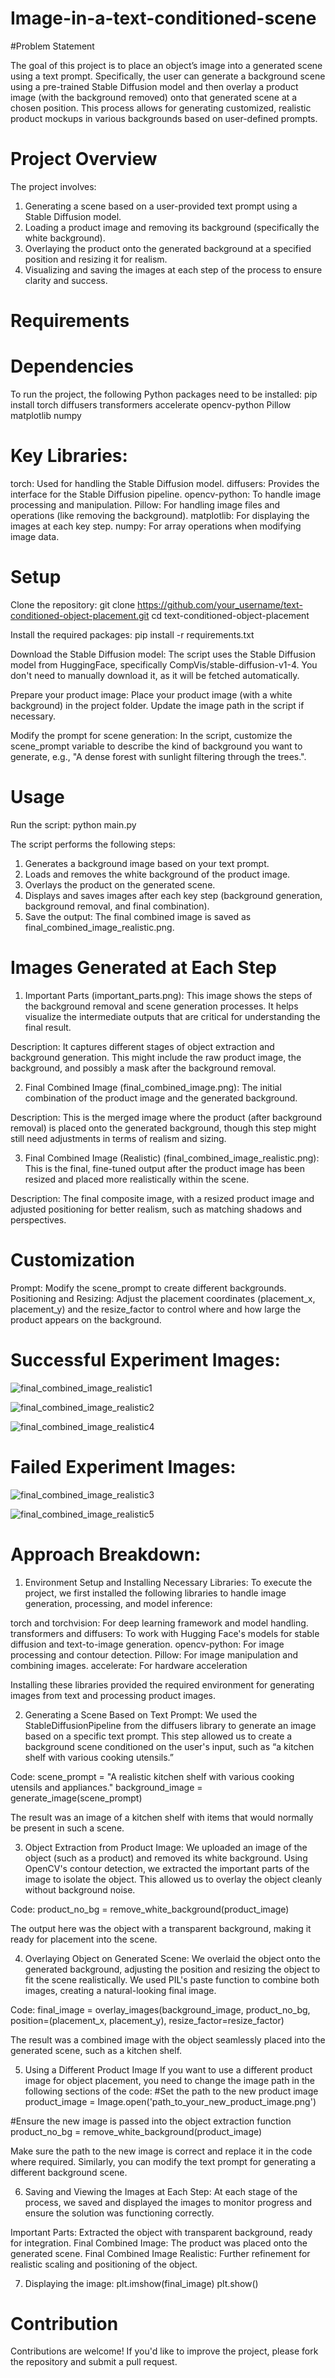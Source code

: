 # Image-in-a-text-conditioned-scene

#Problem Statement

The goal of this project is to place an object’s image into a generated scene using a text prompt. Specifically, the user can generate a background scene using a pre-trained Stable Diffusion model and then overlay a product image (with the background removed) onto that generated scene at a chosen position. This process allows for generating customized, realistic product mockups in various backgrounds based on user-defined prompts.

# Project Overview

The project involves:

1. Generating a scene based on a user-provided text prompt using a Stable Diffusion model.
2. Loading a product image and removing its background (specifically the white background).
3. Overlaying the product onto the generated background at a specified position and resizing it for realism.
4. Visualizing and saving the images at each step of the process to ensure clarity and success.

# Requirements

# Dependencies

To run the project, the following Python packages need to be installed:
pip install torch diffusers transformers accelerate opencv-python Pillow matplotlib numpy

# Key Libraries:

torch: Used for handling the Stable Diffusion model.
diffusers: Provides the interface for the Stable Diffusion pipeline.
opencv-python: To handle image processing and manipulation.
Pillow: For handling image files and operations (like removing the background).
matplotlib: For displaying the images at each key step.
numpy: For array operations when modifying image data.

# Setup

Clone the repository:
git clone https://github.com/your_username/text-conditioned-object-placement.git
cd text-conditioned-object-placement

Install the required packages:
pip install -r requirements.txt

Download the Stable Diffusion model: The script uses the Stable Diffusion model from HuggingFace, specifically CompVis/stable-diffusion-v1-4. You don't need to manually download it, as it will be fetched automatically.

Prepare your product image: Place your product image (with a white background) in the project folder. Update the image path in the script if necessary.

Modify the prompt for scene generation: In the script, customize the scene_prompt variable to describe the kind of background you want to generate, e.g., "A dense forest with sunlight filtering through the trees.".

# Usage

Run the script:
python main.py

The script performs the following steps:

1. Generates a background image based on your text prompt.
2. Loads and removes the white background of the product image.
3. Overlays the product on the generated scene.
4. Displays and saves images after each key step (background generation, background removal, and final combination).
5. Save the output: The final combined image is saved as final_combined_image_realistic.png.

# Images Generated at Each Step

1. Important Parts (important_parts.png):
This image shows the steps of the background removal and scene generation processes. It helps visualize the intermediate outputs that are critical for understanding the final result.

Description: It captures different stages of object extraction and background generation. This might include the raw product image, the background, and possibly a mask after the background removal.

2. Final Combined Image (final_combined_image.png):
The initial combination of the product image and the generated background.

Description: This is the merged image where the product (after background removal) is placed onto the generated background, though this step might still need adjustments in terms of realism and sizing.

3. Final Combined Image (Realistic) (final_combined_image_realistic.png):
This is the final, fine-tuned output after the product image has been resized and placed more realistically within the scene.

Description: The final composite image, with a resized product image and adjusted positioning for better realism, such as matching shadows and perspectives.

# Customization

Prompt: Modify the scene_prompt to create different backgrounds.
Positioning and Resizing: Adjust the placement coordinates (placement_x, placement_y) and the resize_factor to control where and how large the product appears on the background.

# Successful Experiment Images:

![final_combined_image_realistic1](https://github.com/user-attachments/assets/00007276-ce3a-4f09-829f-ffad767b3777)

![final_combined_image_realistic2](https://github.com/user-attachments/assets/ac66add8-a19c-4ac1-9e55-55887451ca88)

![final_combined_image_realistic4](https://github.com/user-attachments/assets/2265337e-6835-40af-8dd7-dce4957633cd)

# Failed Experiment Images:

![final_combined_image_realistic3](https://github.com/user-attachments/assets/39964627-f5e9-4d2e-8436-e42541a8dcb3)

![final_combined_image_realistic5](https://github.com/user-attachments/assets/4ca5b9e3-82b6-46ab-9671-9eccc0680d4b)

# Approach Breakdown:

1. Environment Setup and Installing Necessary Libraries:
To execute the project, we first installed the following libraries to handle image generation, processing, and model inference:

torch and torchvision: For deep learning framework and model handling.
transformers and diffusers: To work with Hugging Face's models for stable diffusion and text-to-image generation.
opencv-python: For image processing and contour detection.
Pillow: For image manipulation and combining images.
accelerate: For hardware acceleration

Installing these libraries provided the required environment for generating images from text and processing product images.

2. Generating a Scene Based on Text Prompt:
We used the StableDiffusionPipeline from the diffusers library to generate an image based on a specific text prompt. This step allowed us to create a background scene conditioned on the user's input, such as “a kitchen shelf with various cooking utensils.”

Code:
scene_prompt = "A realistic kitchen shelf with various cooking utensils and appliances."
background_image = generate_image(scene_prompt)

The result was an image of a kitchen shelf with items that would normally be present in such a scene.

3. Object Extraction from Product Image:
We uploaded an image of the object (such as a product) and removed its white background. Using OpenCV's contour detection, we extracted the important parts of the image to isolate the object. This allowed us to overlay the object cleanly without background noise.

Code:
product_no_bg = remove_white_background(product_image)

The output here was the object with a transparent background, making it ready for placement into the scene.

4. Overlaying Object on Generated Scene:
We overlaid the object onto the generated background, adjusting the position and resizing the object to fit the scene realistically. We used PIL's paste function to combine both images, creating a natural-looking final image.

Code:
final_image = overlay_images(background_image, product_no_bg, position=(placement_x, placement_y), resize_factor=resize_factor)

The result was a combined image with the object seamlessly placed into the generated scene, such as a kitchen shelf.

5. Using a Different Product Image
If you want to use a different product image for object placement, you need to change the image path in the following sections of the code:
#Set the path to the new product image
product_image = Image.open('path_to_your_new_product_image.png')

#Ensure the new image is passed into the object extraction function
product_no_bg = remove_white_background(product_image)

Make sure the path to the new image is correct and replace it in the code where required. Similarly, you can modify the text prompt for generating a different background scene.

6. Saving and Viewing the Images at Each Step:
At each stage of the process, we saved and displayed the images to monitor progress and ensure the solution was functioning correctly.

Important Parts: Extracted the object with transparent background, ready for integration.
Final Combined Image: The product was placed onto the generated scene.
Final Combined Image Realistic: Further refinement for realistic scaling and positioning of the object.

7. Displaying the image:
plt.imshow(final_image)
plt.show()

# Contribution

Contributions are welcome! If you'd like to improve the project, please fork the repository and submit a pull request.
